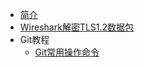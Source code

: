 * [简介](markdown/编程语言/开发工具/简介.md)
* [Wireshark解密TLS1.2数据包](markdown/编程语言/开发工具/Wireshark解密TLS1.2数据包.md)
* Git教程
  * [Git常用操作命令](markdown/编程语言/开发工具/Git常用操作命令.md)
